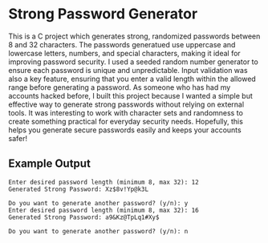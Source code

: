 # Strong Password Generator

This is a C project which generates strong, randomized passwords between 8 and 32 characters. The passwords generatued use uppercase and lowercase letters, numbers, and special characters, making it ideal for improving password security. I used a seeded random number generator to ensure each password is unique and unpredictable. Input validation was also a key feature, ensuring that you enter a valid length within the allowed range before generating a password. As someone who has had my accounts hacked before, I built this project because I wanted a simple but effective way to generate strong passwords without relying on external tools. It was interesting to work with character sets and randomness to create something practical for everyday security needs. Hopefully, this helps you generate secure passwords easily and keeps your accounts safer!

## Example Output
```
Enter desired password length (minimum 8, max 32): 12
Generated Strong Password: Xz$8v!Yp@k3L

Do you want to generate another password? (y/n): y
Enter desired password length (minimum 8, max 32): 16
Generated Strong Password: a9&Kz@TpLq1#Xy$

Do you want to generate another password? (y/n): n
```
